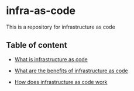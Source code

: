 # infra-as-code

This is a repository for infrastructure as code

## Table of content

* [What is infrastructure as code](https://github.com/insiible-techup/infra-as-code/blob/main/1.what-is-infra-as-code.md)

* [What are the benefits of infrastructure as code](https://github.com/insiible-techup/infra-as-code/blob/main/2.What-are-the-benefits-of-infrastructure-as-code.md)

* [How does infrastructure as code work](https://github.com/insiible-techup/infra-as-code/blob/main/3.How-does-infrastructure-as-code-work.md)